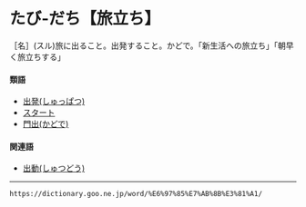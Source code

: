# たび‐だち【旅立ち】

［名］(スル)旅に出ること。出発すること。かどで。「新生活への旅立ち」「朝早く旅立ちする」

#### 類語

-   [出発(しゅっぱつ)](https://dictionary.goo.ne.jp/word/%E5%87%BA%E7%99%BA/#jn-105911)
-   [スタート](https://dictionary.goo.ne.jp/word/%E3%82%B9%E3%82%BF%E3%83%BC%E3%83%88/#jn-118555)
-   [門出(かどで)](https://dictionary.goo.ne.jp/word/%E9%96%80%E5%87%BA/#jn-43304)

#### 関連語

-   [出動(しゅつどう)](https://dictionary.goo.ne.jp/word/%E5%87%BA%E5%8B%95/#jn-105895)

---
`https://dictionary.goo.ne.jp/word/%E6%97%85%E7%AB%8B%E3%81%A1/`